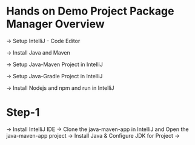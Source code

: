 # Hands on Demo Project Package Manager Overview

-> Setup IntelliJ - Code Editor

-> Install Java and Maven

-> Setup Java-Maven Project in IntelliJ

-> Setup Java-Gradle Project in IntelliJ

-> Install Nodejs and npm and run in IntelliJ

# Step-1

-> Install IntelliJ IDE
-> Clone the java-maven-app in IntelliJ and Open the java-maven-app project
-> Install Java & Configure JDK for Project
-> 

